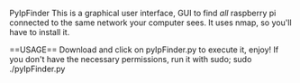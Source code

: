 PyIpFinder
This is a graphical user interface, GUI to find _all_ raspberry pi connected to the same network your computer sees.
It uses nmap, so you'll have to install it.

==USAGE==
Download and click on pyIpFinder.py to execute it, enjoy!
If you don't have the necessary permissions, run it with sudo; sudo ./pyIpFinder.py
